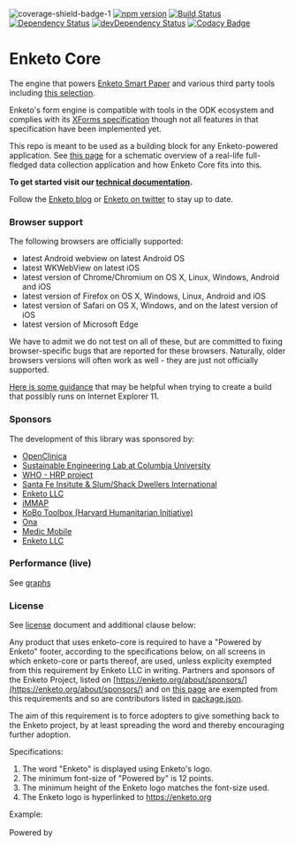![coverage-shield-badge-1](https://img.shields.io/badge/coverage-75.19%25-yellow.svg)
[![npm version](https://badge.fury.io/js/enketo-core.svg)](http://badge.fury.io/js/enketo-core) [![Build Status](https://travis-ci.org/enketo/enketo-core.svg?branch=master)](https://travis-ci.org/enketo/enketo-core) [![Dependency Status](https://david-dm.org/enketo/enketo-core/status.svg)](https://david-dm.org/enketo/enketo-core) [![devDependency Status](https://david-dm.org/enketo/enketo-core/dev-status.svg)](https://david-dm.org/enketo/enketo-core?type=dev) [![Codacy Badge](https://api.codacy.com/project/badge/Grade/dc1c5aaa9267d75cbd2d6714d2b4fa32)](https://www.codacy.com/app/martijnr/enketo-core?utm_source=github.com&amp;utm_medium=referral&amp;utm_content=enketo/enketo-core&amp;utm_campaign=Badge_Grade)

Enketo Core
===========

The engine that powers [Enketo Smart Paper](https://enketo.org) and various third party tools including [this selection](https://enketo.org/about/adoption/).

Enketo's form engine is compatible with tools in the ODK ecosystem and complies with its [XForms specification](https://opendatakit.github.io/xforms-spec/) though not all features in that specification have been implemented yet.

This repo is meant to be used as a building block for any Enketo-powered application. See [this page](https://enketo.org/develop/#libraries) for a schematic overview of a real-life full-fledged data collection application and how Enketo Core fits into this.

**To get started visit our [technical documentation](https://enketo.github.io/enketo-core).**

Follow the [Enketo blog](https://blog.enketo.org) or [Enketo on twitter](https://twitter.com/enketo) to stay up to date.


### Browser support

The following browsers are officially supported:
* latest Android webview on latest Android OS
* latest WKWebView on latest iOS
* latest version of Chrome/Chromium on OS X, Linux, Windows, Android and iOS
* latest version of Firefox on OS X, Windows, Linux, Android and iOS
* latest version of Safari on OS X, Windows, and on the latest version of iOS
* latest version of Microsoft Edge

We have to admit we do not test on all of these, but are committed to fixing browser-specific bugs that are reported for these browsers. Naturally, older browsers versions will often work as well - they are just not officially supported.

[Here is some guidance](https://enketo.github.io/enketo-core/docs/tutorial-90-ie11.html) that may be helpful when trying to create a build that possibly runs on Internet Explorer 11.

### Sponsors

The development of this library was sponsored by:

* [OpenClinica](https://www.openclinica.com/)
* [Sustainable Engineering Lab at Columbia University](http://modi.mech.columbia.edu/)
* [WHO - HRP project](http://www.who.int/reproductivehealth/topics/mhealth/en/index.html)
* [Santa Fe Insitute & Slum/Shack Dwellers International](http://www.santafe.edu/)
* [Enketo LLC](http://www.linkedin.com/company/enketo-llc)
* [iMMAP](http://immap.org)
* [KoBo Toolbox (Harvard Humanitarian Initiative)](https://kobotoolbox.org)
* [Ona](https://ona.io)
* [Medic Mobile](http://medicmobile.org/)
* [Enketo LLC](https://enketo.org)

### Performance (live)

See [graphs](https://github.com/enketo/enketo-core-performance-monitor#live-results)

### License

See [license](https://github.com/enketo/enketo-core/blob/master/LICENSE) document and additional clause below:

Any product that uses enketo-core is required to have a "Powered by Enketo" footer, according to the specifications below, on all screens in which enketo-core or parts thereof, are used, unless explicity exempted from this requirement by Enketo LLC in writing. Partners and sponsors of the Enketo Project, listed on [https://enketo.org/about/sponsors/](https://enketo.org/about/sponsors/) and on [this page](#sponsors) are exempted from this requirements and so are contributors listed in [package.json](https://github.com/enketo/enketo-core/blob/master/package.json).

The aim of this requirement is to force adopters to give something back to the Enketo project, by at least spreading the word and thereby encouraging further adoption.

Specifications:

1. The word "Enketo" is displayed using Enketo's logo.
2. The minimum font-size of "Powered by" is 12 points.
3. The minimum height of the Enketo logo matches the font-size used.
4. The Enketo logo is hyperlinked to https://enketo.org

Example:

Powered by <a href="https://enketo.org"><img height="16" style="height: 16px;" src="https://enketo.org/media/images/logos/enketo_bare_150x56.png" /></a>

